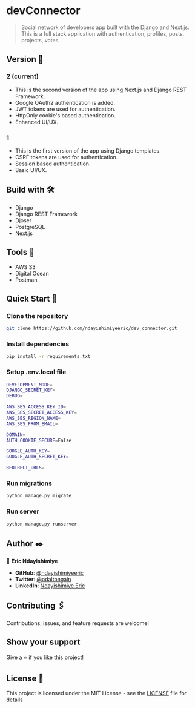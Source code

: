 # devConnector

> Social network of developers app built with the Django and Next.js.
> This is a full stack application with authentication, profiles, posts, projects, votes.

## Version 📌

### 2 (current)
- This is the second version of the app using Next.js and Django REST Framework.
- Google OAuth2 authentication is added.
- JWT tokens are used for authentication.
- HttpOnly cookie's based authentication.
- Enhanced UI/UX.
### 1
- This is the first version of the app using Django templates.
- CSRF tokens are used for authentication.
- Session based authentication.
- Basic UI/UX.

## Build with 🛠️

- Django
- Django REST Framework
- Djoser
- PostgreSQL
- Next.js

## Tools 🧰

- AWS S3
- Digital Ocean
- Postman

## Quick Start 🚀

### Clone the repository

```bash
git clone https://github.com/ndayishimiyeeric/dev_connector.git
```

### Install dependencies

```bash
pip install -r requirements.txt
```

### Setup .env.local file

```bash
DEVELOPMENT_MODE=
DJANGO_SECRET_KEY=
DEBUG=

AWS_SES_ACCESS_KEY_ID=
AWS_SES_SECRET_ACCESS_KEY=
AWS_SES_REGION_NAME=
AWS_SES_FROM_EMAIL=

DOMAIN=
AUTH_COOKIE_SECURE=False

GOOGLE_AUTH_KEY=
GOOGLE_AUTH_SECRET_KEY=

REDIRECT_URLS=
```

### Run migrations

```bash
python manage.py migrate
```

### Run server

```bash
python manage.py runserver
```

## Author ✒️

👤 **Eric Ndayishimiye**

- **GitHub**: [@ndayishimiyeeric](https://github.com/ndayishimiyeeric)
- **Twitter**: [@odaltongain](https://twitter.com/odaltongain)
- **LinkedIn**: [Ndayishimiye Eric](https://linkedin.com/in/nderic)


## Contributing 🖇️
Contributions, issues, and feature requests are welcome!

## Show your support

Give a ⭐️ if you like this project!

## License 📄

This project is licensed under the MIT License - see the [LICENSE](LICENSE) file for details